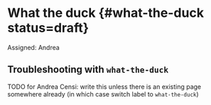 # What the duck {#what-the-duck status=draft}

Assigned: Andrea

## Troubleshooting with `what-the-duck`

TODO for Andrea Censi: write this unless there is an existing page somewhere already (in which case switch label to `what-the-duck`)

